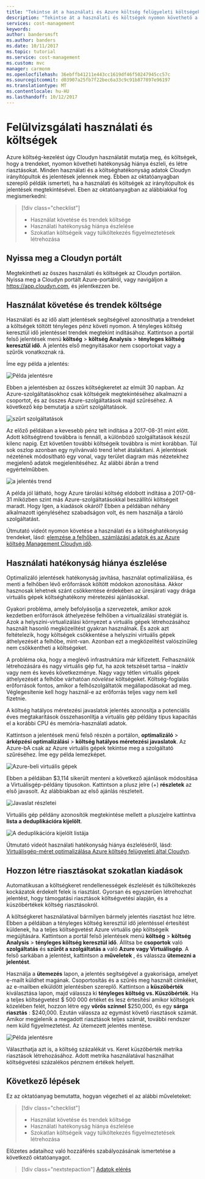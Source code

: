 ```yaml
---
title: "Tekintse át a használati és Azure költség felügyeleti költségek |} Microsoft Docs"
description: "Tekintse át a használati és költségek nyomon követhető a trendeket, hatékonyság hiánya észleli, és létre riasztásokat."
services: cost-management
keywords: 
author: bandersmsft
ms.author: banders
ms.date: 10/11/2017
ms.topic: tutorial
ms.service: cost-management
ms.custom: mvc
manager: carmonm
ms.openlocfilehash: 36ebffb41211e443cc1619df46f50247945cc57c
ms.sourcegitcommit: d03907a25fb7f22bec6a33c9c91b877897e96197
ms.translationtype: MT
ms.contentlocale: hu-HU
ms.lasthandoff: 10/12/2017
---
```

# <a name="review-usage-and-costs"></a>Felülvizsgálati használati és költségek

Azure költség-kezelést úgy Cloudyn használatát mutatja meg, és költségek, hogy a trendeket, nyomon követheti hatékonyság hiánya észleli, és létre riasztásokat. Minden használati és a költséghatékonyság adatok Cloudyn irányítópultok és jelentések jelennek meg. Ebben az oktatóanyagban szereplő példák ismerteti, ha a használati és költségek az irányítópultok és jelentések megtekintésével. Eben az oktatóanyagban az alábbiakkal fog megismerkedni:

> [!div class="checklist"]
> * Használat követése és trendek költsége
> * Használati hatékonyság hiánya észlelése
> * Szokatlan költségeik vagy túlköltekezés figyelmeztetések létrehozása



## <a name="open-the-cloudyn-portal"></a>Nyissa meg a Cloudyn portált

Megtekintheti az összes használati és költségek az Cloudyn portálon. Nyissa meg a Cloudyn portált Azure-portálról, vagy navigáljon a https://app.cloudyn.com, és jelentkezzen be.

## <a name="track-usage-and-cost-trends"></a>Használat követése és trendek költsége

Használati és az idő alatt jelentések segítségével azonosíthatja a trendeket a költségek töltött tényleges pénz követi nyomon. A tényleges költség keresztül idő jelentéssel trendek megtekint indításához. Kattintson a portál felső jelentések menü **költség** > **költség Analysis** > **tényleges költség keresztül idő**. A jelentés első megnyitásakor nem csoportokat vagy a szűrők vonatkoznak rá.

Íme egy példa a jelentés:

![Példa jelentésre](./media/tutorial-review-usage/actual-cost01.png)

Ebben a jelentésben az összes költségkeretet az elmúlt 30 napban. Az Azure-szolgáltatásokhoz csak költségeik megtekintéséhez alkalmazni a csoportot, és az összes Azure-szolgáltatások majd szűréséhez. A következő kép bemutatja a szűrt szolgáltatások.

![szűrt szolgáltatások](./media/tutorial-review-usage/actual-cost02.png)

Az előző példában a kevesebb pénz telt indítása a 2017-08-31 mint előtt. Adott költségtrend továbbra is fennáll, a különböző szolgáltatások készül kilenc napig. Ezt követően további költségeik továbbra is mint korábban. Túl sok oszlop azonban egy nyilvánvaló trend lehet átalakítani. A jelentések nézetének módosítható egy vonal, vagy terület diagram más nézetekhez megjelenő adatok megjelenítéséhez. Az alábbi ábrán a trend egyértelműbben.

![a jelentés trend](./media/tutorial-review-usage/actual-cost03.png)

A példa jól látható, hogy Azure tárolási költség eldobott indítása a 2017-08-31 miközben szint más Azure-szolgáltatásokkal beszállítói költségeit maradt. Hogy Igen, a kiadások okáról? Ebben a példában néhány alkalmazott igényléséhez szabadságon volt, és nem használja a tároló szolgáltatást.

Útmutató videót nyomon követése a használati és a költséghatékonyság trendeket, lásd: [elemzése a felhőben, számlázási adatok és az Azure költség Management Cloudyn idő](https://youtu.be/7LsVPHglM0g).

## <a name="detect-usage-inefficiencies"></a>Használati hatékonyság hiánya észlelése

Optimalizáló jelentések hatékonyság javítása, használat optimalizálása, és menti a felhőben lévő erőforrások költött módokon azonosítása. Akkor hasznosak lehetnek szánt csökkentése érdekében az üresjárati vagy drága virtuális gépek költséghatékony méretezési ajánlásokkal.

Gyakori probléma, amely befolyásolja a szervezetek, amikor azok kezdetben erőforrások áthelyezése felhőben a virtualizálási stratégiát is. Azok a helyszíni-virtualizálási környezet a virtuális gépek létrehozásához használt hasonló megközelítést gyakran használnak. És azok azt feltételezik, hogy költségek csökkentése a helyszíni virtuális gépek áthelyezését a felhőbe, mint-van. Azonban ezt a megközelítést valószínűleg nem csökkentheti a költségeket.

A probléma oka, hogy a meglévő infrastruktúra már kifizetett. Felhasználók létrehozására és nagy virtuális gép fut, ha azok tetszését tartsa – inaktív vagy nem és kevés következménye. Nagy vagy tétlen virtuális gépek áthelyezését a felhőbe várhatóan *növelése* költségeket. Költség-foglalás erőforrások fontos, amikor a felhőszolgáltatók megállapodásokat ad meg. Véglegesítenie kell hogy használ-e az erőforrás teljes vagy nem kell fizetnie.

A költség hatályos méretezési javaslatok jelentés azonosítja a potenciális éves megtakarítások összehasonlítja a virtuális gép példány típus kapacitás el a korábbi CPU és memória-használati adatok.  

Kattintson a jelentések menü felső részén a portálon, **optimalizáló** > **árképzési optimalizálási** > **költség hatályos méretezési javaslatok**. Az Azure-bA csak az Azure virtuális gépek tekintse meg a szolgáltató szűréséhez. Íme egy példa lemezképet.

![Azure-beli virtuális gépek](./media/tutorial-review-usage/sizing01.png)

Ebben a példában $3,114 sikerült menteni a következő ajánlások módosítása a Virtuálisgép-példány típusokon. Kattintson a plusz jelre (+) **részletek** az első javasolt. Az alábbiakban az első ajánlás részleteit.

![Javaslat részletei](./media/tutorial-review-usage/sizing02.png)

Virtuális gép példány azonosítók megtekintése mellett a pluszjelre kattintva **lista a deduplikációra kijelölt**.

![A deduplikációra kijelölt listája](./media/tutorial-review-usage/sizing03.png)

Útmutató videót használati hatékonyság hiánya észleléséről, lásd: [Virtuálisgép-méret optimalizálása Azure költség felügyeleti által Cloudyn](https://youtu.be/1xaZBNmV704).

## <a name="create-alerts-for-unusual-spending"></a>Hozzon létre riasztásokat szokatlan kiadások

Automatikusan a költségkeret rendellenességek észlelését és túlköltekezés kockázatok érdekelt felek is riasztást. Gyorsan és egyszerűen létrehozhat jelentést, hogy támogatási riasztások költségvetési alapján, és a küszöbértékek költség riasztásokról.

A költségkeret használatával bármilyen bármely jelentés riasztást hoz létre. Ebben a példában a tényleges költség keresztül idő jelentéssel értesítést küldenek, ha a teljes költségvetést Azure virtuális gép költségeik megújítására. Kattintson a portál felső jelentések menü **költség** > **költség Analysis** > **tényleges költség keresztül idő**. Állítsa be **csoportok** való **szolgáltatás** és **szűrőt a szolgáltatás a** való **Azure vagy Virtuálisgép**. A felső sarkában a jelentést, kattintson a **műveletek** , és válassza **ütemezni a jelentést**.

Használja a **ütemezés** lapon, a jelentés segítségével a gyakorisága, amelyet e-mailt küldhet magának. Csoportosítás és a szűrés meg használt címkéket, az e-mailben elküldött jelentésben szereplő. Kattintson a **küszöbérték** kiválasztása lapon, majd válassza ki **tényleges költség vs. Küszöbérték**. Ha a teljes költségvetést $ 500 000 értéket és lesz értesítési amikor költségek közelében felét, hozzon létre egy **vörös színnel** $250,000, és egy **sárga riasztás** : $240,000. Ezután válassza az egymást követő riasztások számát. Amikor megjelenik a megadott riasztások teljes számát, további rendszer nem küld figyelmeztetést. Az ütemezett jelentés mentése.

![Példa jelentésre](./media/tutorial-review-usage/schedule-alert01.png)

Választhatja azt is, a költség százalékát vs. Keret küszöbérték metrika riasztások létrehozásához. Adott metrika használatával használhat költségvetési százalékos pénznem értékek helyett.


## <a name="next-steps"></a>Következő lépések

Ez az oktatóanyag bemutatta, hogyan végezheti el az alábbi műveleteket:

> [!div class="checklist"]
> * Használat követése és trendek költsége
> * Használati hatékonyság hiánya észlelése
> * Szokatlan költségeik vagy túlköltekezés figyelmeztetések létrehozása


Előzetes adataihoz való hozzáférés szabályozásának ismertetése a következő oktatóanyagot.

> [!div class="nextstepaction"]
> [Adatok elérés](tutorial-user-access.md)
